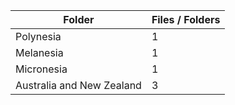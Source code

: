 | Folder                    |   Files / Folders |
|---------------------------|-------------------|
| Polynesia                 |                 1 |
| Melanesia                 |                 1 |
| Micronesia                |                 1 |
| Australia and New Zealand |                 3 |
